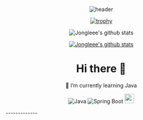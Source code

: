 
<div align="center">

![header](https://capsule-render.vercel.app/api?type=waving&color=4d4c99&height=180&section=header&text=Jonglee&fontSize=90&fontColor=111133&animation=twinkling&fontAlignY=38&desc=Lee%20GilJong&descAlignY=56&descAlign=62)

</div>


<!-- - 🔭 I’m currently working on ...
- 👯 I’m looking to collaborate on ...
- 🤔 I’m looking for help with ...
- 💬 Ask me about ...
- 📫 How to reach me: ...
- 😄 Pronouns: ...
- ⚡ Fun fact: ... -->

<div align="center">

[![trophy](https://github-profile-trophy.vercel.app/?username=Jongleee&theme=dracula&row=1&column=5)](https://github.com/ryo-ma/github-profile-trophy)

![Jongleee's github stats](https://github-readme-stats.vercel.app/api?username=Jongleee&show_icons=true&theme=radical)

 [![Jongleee's github stats](https://github-readme-stats.vercel.app/api/top-langs/?username=Jongleee&show_icons=true&hide_border=true&title_color=004386&icon_color=004386&theme=radical)](https://github.com/Jongleee)	



</div>

<div align="center">


# Hi there 👋

 🌱 I’m currently learning Java
 
</div>
     <div class="media"align="center">
	
	
![Java](https://img.shields.io/badge/Java-ED8B00?style=for-the-badge&logo=java&logoColor=white)
![Spring Boot](https://img.shields.io/badge/Spring_Boot-F2F4F9?style=for-the-badge&logo=spring-boot)
	<a href="https://velog.io/@jongleee/"><img src="https://img.shields.io/badge/Velog-11B48A?style=flat&logo=Vimeo&logoColor=white" height="25px;"/></a>
 
  
   </div>
<div>
-------------


